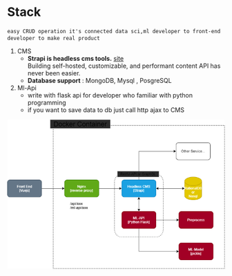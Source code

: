 # Stack
    easy CRUD operation it's connected data sci,ml developer to front-end developer to make real product
1. CMS
    - **Strapi is headless cms tools.** [site](https://strapi.io/) </br>
        Building self-hosted, customizable, and performant content API has never been easier.
    - **Database support** : MongoDB, Mysql , PosgreSQL
2. Ml-Api
    - write with flask api for developer who familiar with python programming
    - if you want to save data to db just call http ajax to CMS

![](./assets/stack.png "stack")